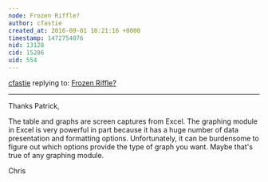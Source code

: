 ```yaml
---
node: Frozen Riffle?
author: cfastie
created_at: 2016-09-01 18:21:16 +0000
timestamp: 1472754076
nid: 13128
cid: 15286
uid: 554
---
```




[cfastie](../profile/cfastie) replying to: [Frozen Riffle?](../notes/cfastie/05-19-2016/frozen-riffle)

----
Thanks Patrick,

The table and graphs are screen captures from Excel. The graphing module in Excel is very powerful in part because it has a huge number of data presentation and formatting options. Unfortunately, it can be burdensome to figure out which options provide the type of graph you want. Maybe that's true of any graphing module.

Chris
